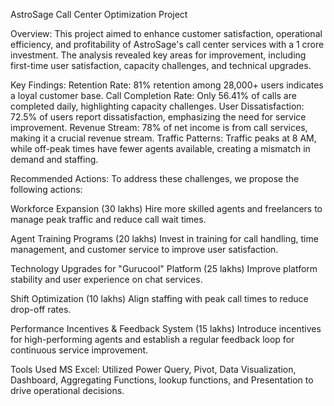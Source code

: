 AstroSage Call Center Optimization Project

Overview:
This project aimed to enhance customer satisfaction, operational efficiency, and profitability of AstroSage's call center services with a 1 crore investment. The analysis revealed key areas for improvement, including first-time user satisfaction, capacity challenges, and technical upgrades.

Key Findings:
Retention Rate: 81% retention among 28,000+ users indicates a loyal customer base.
Call Completion Rate: Only 56.41% of calls are completed daily, highlighting capacity challenges.
User Dissatisfaction: 72.5% of users report dissatisfaction, emphasizing the need for service improvement.
Revenue Stream: 78% of net income is from call services, making it a crucial revenue stream.
Traffic Patterns: Traffic peaks at 8 AM, while off-peak times have fewer agents available, creating a mismatch in demand and staffing.

Recommended Actions:
To address these challenges, we propose the following actions:

Workforce Expansion (30 lakhs)
Hire more skilled agents and freelancers to manage peak traffic and reduce call wait times.

Agent Training Programs (20 lakhs)
Invest in training for call handling, time management, and customer service to improve user satisfaction.

Technology Upgrades for "Gurucool" Platform (25 lakhs)
Improve platform stability and user experience on chat services.

Shift Optimization (10 lakhs)
Align staffing with peak call times to reduce drop-off rates.

Performance Incentives & Feedback System (15 lakhs)
Introduce incentives for high-performing agents and establish a regular feedback loop for continuous service improvement.

Tools Used
MS Excel: Utilized Power Query, Pivot, Data Visualization, Dashboard, Aggregating Functions, lookup functions, and Presentation to drive operational decisions.
